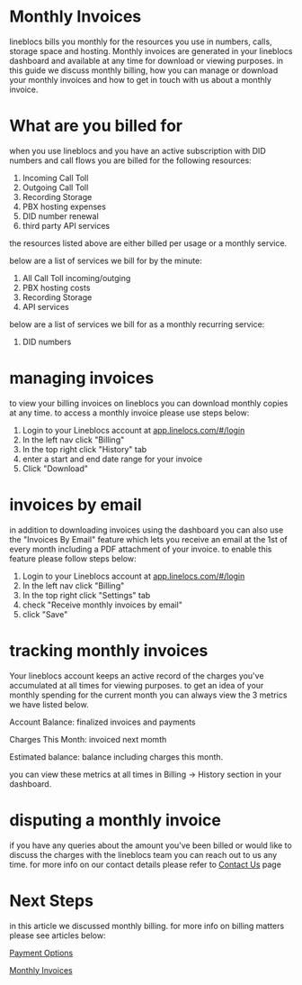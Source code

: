 # Monthly Invoices

lineblocs bills you monthly for the resources you use in numbers, calls, storage space and hosting. Monthly invoices are generated in your lineblocs dashboard and available at any time for download or viewing purposes. in this guide we discuss monthly billing, how you can manage or download your monthly invoices and how to get in touch with us about a monthly invoice.

# What are you billed for

when you use lineblocs and you have an active subscription with DID numbers and call flows you are billed for the following resources:

1. Incoming Call Toll
2. Outgoing Call Toll
3. Recording Storage
4. PBX hosting expenses
5. DID number renewal
6. third party API services

the resources listed above are either billed per usage or a monthly service. 

below are a list of services we bill for by the minute:

1. All Call Toll incoming/outging
2. PBX hosting costs
3. Recording Storage
4. API services

below are a list of services we bill for as a monthly recurring service:

1. DID numbers

# managing invoices

to view your billing invoices on lineblocs you can download monthly copies at any time. to access a monthly invoice please use steps below:

1. Login to your Lineblocs account at [app.linelocs.com/#/login](http://app.lineblocs.com/#/login)
2. In the left nav click "Billing"
3. In the top right click "History" tab
4. enter a start and end date range for your invoice
5. Click "Download"

# invoices by email

in addition to downloading invoices using the dashboard you can also use the "Invoices By Email" feature which lets you receive an email at the 1st of every month including a PDF attachment of your invoice. to enable this feature please follow steps below:

1. Login to your Lineblocs account at [app.linelocs.com/#/login](http://app.lineblocs.com/#/login)
2. In the left nav click "Billing"
3. In the top right click "Settings" tab
4. check "Receive monthly invoices by email"
5. click "Save"

# tracking monthly invoices

Your lineblocs account keeps an active record of the charges you've accumulated at all times for viewing purposes. to get an idea of your monthly spending for the current month you can always view the 3 metrics we have listed below.

Account Balance: finalized invoices and payments

Charges This Month: invoiced next momth

Estimated balance: balance including charges this month.

you can view these metrics at all times in Billing -> History section in your dashboard.

# disputing a monthly invoice

if you have any queries about the amount you've been billed or would like to discuss the charges with the lineblocs team you can reach out to us any time. for more info on our contact details please refer to [Contact Us](http://lineblocs.com/contact) page


# Next Steps

in this article we discussed monthly billing. for more info on billing matters please see articles below:

[Payment Options](http://lineblocs.com/resources/billing-and-pricing/payment-options)

[Monthly Invoices](http://lineblocs.com/resources/billing-and-pricing/monthly-invoices)